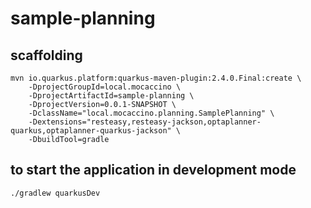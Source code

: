 # sample-planning

## scaffolding

```text
mvn io.quarkus.platform:quarkus-maven-plugin:2.4.0.Final:create \
    -DprojectGroupId=local.mocaccino \
    -DprojectArtifactId=sample-planning \
    -DprojectVersion=0.0.1-SNAPSHOT \
    -DclassName="local.mocaccino.planning.SamplePlanning" \
    -Dextensions="resteasy,resteasy-jackson,optaplanner-quarkus,optaplanner-quarkus-jackson" \
    -DbuildTool=gradle
```

## to start the application in development mode

```shell
./gradlew quarkusDev
```